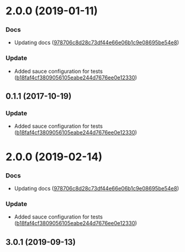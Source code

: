 <a name="2.0.0"></a>
# 2.0.0 (2019-01-11)


### Docs

* Updating docs ([978706c8d28c73df44e66e06b1c9e08695be54e8](https://github.com/advanced-rest-client/web-url-input/commit/978706c8d28c73df44e66e06b1c9e08695be54e8))

### Update

* Added sauce configuration for tests ([b18faf4cf3809056105eabe244d7676ee0e12330](https://github.com/advanced-rest-client/web-url-input/commit/b18faf4cf3809056105eabe244d7676ee0e12330))



<a name="0.1.1"></a>
## 0.1.1 (2017-10-19)


### Update

* Added sauce configuration for tests ([b18faf4cf3809056105eabe244d7676ee0e12330](https://github.com/advanced-rest-client/web-url-input/commit/b18faf4cf3809056105eabe244d7676ee0e12330))



# 2.0.0 (2019-02-14)


### Docs

* Updating docs ([978706c8d28c73df44e66e06b1c9e08695be54e8](https://github.com/advanced-rest-client/web-url-input/commit/978706c8d28c73df44e66e06b1c9e08695be54e8))

### Update

* Added sauce configuration for tests ([b18faf4cf3809056105eabe244d7676ee0e12330](https://github.com/advanced-rest-client/web-url-input/commit/b18faf4cf3809056105eabe244d7676ee0e12330))



## 3.0.1 (2019-09-13)



